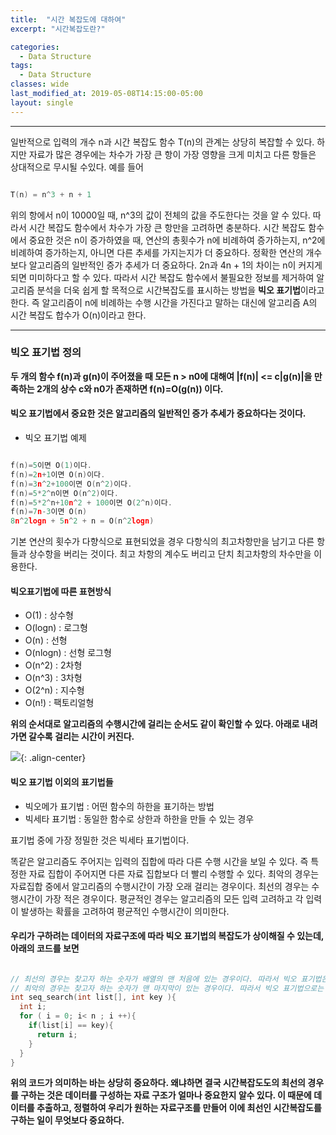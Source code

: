 ```yaml
---
title:  "시간 복잡도에 대하여"
excerpt: "시간복잡도란?"

categories:
  - Data Structure
tags:
  - Data Structure
classes: wide
last_modified_at: 2019-05-08T14:15:00-05:00
layout: single
---
```


***

일반적으로 입력의 개수 n과 시간 복잡도 함수 T(n)의 관계는 상당히 복잡할 수 있다. 하지만 자료가 많은 경우에는 차수가 가장 큰 항이 가장 영향을 크게 미치고 다른 항들은 상대적으로 무시될 수있다. 예를 들어

```c

T(n) = n^3 + n + 1


```

위의 항에서 n이 10000일 때, n^3의 값이 전체의 값을 주도한다는 것을 알 수 있다. 따라서 시간 복잡도 함수에서 차수가 가장 큰 항만을 고려하면 충분하다.
시간 복잡도 함수 에서 중요한 것은 n이 증가하였을 때, 연산의 총횟수가 n에 비례하여 증가하는지, n^2에 비례하여 증가하는지, 아니면 다른 추세를 가지는지가 더 중요하다.
정확한 연산의 개수 보다 알고리즘의 일반적인 증가 추세가 더 중요하다. 2n과 4n + 1의 차이는 n이 커지게 되면 미미하다고 할 수 있다. 따라서 시간 복잡도 함수에서 불필요한 정보를 제거하여 알고리즘 분석을 더욱 쉽게 할 목적으로 시간복잡도를 표시하는 방법을 **빅오 표기법**이라고 한다. 즉 알고리즘이 n에 비례하는 수행 시간을 가진다고 말하는 대신에 알고리즘 A의 시간 복잡도 합수가 O(n)이라고 한다.

***

### 빅오 표기법 정의 

**두 개의 함수 f(n)과 g(n)이 주어졌을 때 모든 n > n0에 대해여 |f(n)| <= c|g(n)|을 만족하는 2개의 상수 c와 n0가 존재하면 f(n)=O(g(n)) 이다.**

#### 빅오 표기법에서 중요한 것은 알고리즘의 일반적인 증가 추세가 중요하다는 것이다.

- 빅오 표기법 예제

```c

f(n)=5이면 O(1)이다.
f(n)=2n+1이면 O(n)이다.
f(n)=3n^2+100이면 O(n^2)이다.
f(n)=5*2^n이면 O(n^2)이다.
f(n)=5*2^n+10n^2 + 100이면 O(2^n)이다.
f(n)=7n-3이면 O(n)
8n^2logn + 5n^2 + n = O(n^2logn)

```

기본 연산의 횟수가 다향식으로 표현되었을 경우 다항식의 최고차항만을 남기고 다른 항들과 상수항을 버리는 것이다.
최고 차항의 계수도 버리고 단치 최고차항의 차수만을 이용한다.

#### 빅오표기법에 따른 표현방식 

- O(1) : 상수형
- O(logn) : 로그형
- O(n) : 선형
- O(nlogn) : 선형 로그형
- O(n^2) : 2차형
- O(n^3) : 3차형
- O(2^n) : 지수형
- O(n!) : 팩토리얼형

**위의 순서대로 알고리즘의 수행시간에 걸리는 순서도 같이 확인할 수 있다. 아래로 내려가면 갈수록 걸리는 시간이 커진다.** 

![](https://keepinmindsh.github.io/lines/assets/img/bigograph.png){: .align-center} 

#### 빅오 표기법 이외의 표기법들 

- 빅오메가 표기법 : 어떤 함수의 하한을 표기하는 방법
- 빅세타 표기법 : 동일한 함수로 상한과 하한을 만들 수 있는 경우

표기법 중에 가장 정밀한 것은 빅세타 표기법이다.  

똑같은 알고리즘도 주어지는 입력의 집합에 따라 다른 수행 시간을 보일 수 있다. 즉 특정한 자료 집합이 주어지면 다른 자료 집합보다 더 빨리 수행할 수 있다.
최악의 경우는 자료집합 중에서 알고리즘의 수행시간이 가장 오래 걸리는 경우이다.
최선의 경우는 수행시간이 가장 적은 경우이다.
평균적인 경우는 알고리즘의 모든 입력 고려하고 각 입력이 발생하는 확률을 고려하여 평균적인 수행시간이 의미한다. 

#### 우리가 구하려는 데이터의 자료구조에 따라 빅오 표기법의 복잡도가 상이해질 수 있는데, 아래의 코드를 보면

```c

// 최선의 경우는 찾고자 하는 숫자가 배열의 맨 처음에 있는 경우이다. 따라서 빅오 표기법은 O(1)
// 최악의 경우는 찾고자 하는 숫자가 맨 마지막이 있는 경우이다. 따라서 빅오 표기법으로는 O(n)
int seq_search(int list[], int key ){
  int i;
  for ( i = 0; i< n ; i ++){
    if(list[i] == key){
      return i;
    }
  }
}

```

**위의 코드가 의미하는 바는 상당히 중요하다. 왜냐하면 결국 시간복잡도도의 최선의 경우를 구하는 것은 데이터를 구성하는 자료 구조가 얼마나 중요한지 알수 있다. 이 때문에 데이터를 추출하고, 정렬하여 우리가 원하는 자료구조를 만들어 이에 최선인 시간복잡도를 구하는 일이 무엇보다 중요하다.**
